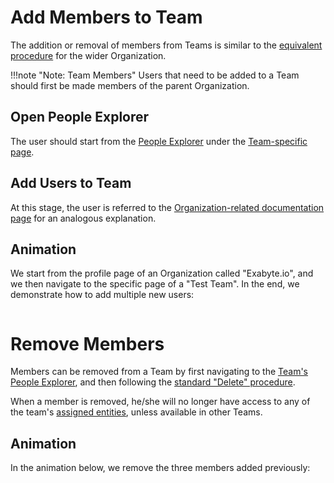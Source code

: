 # Add Members to Team

The  addition or removal of members from Teams is similar to the [equivalent procedure](../organization/add-remove-member.md) for the wider Organization. 

!!!note "Note: Team Members"
    Users that need to be added to a Team should first be made members of the parent Organization. 

## Open People Explorer

The user should start from the [People Explorer](../../ui/people-explorer.md) under the [Team-specific page](../../ui/team-page.md). 

## Add Users to Team

At this stage, the user is referred to the [Organization-related documentation page](../organization/add-remove-member.md/#open-accounts-explorer) for an analogous explanation. 

## Animation

We start from the profile page of an Organization called "Exabyte.io", and we then navigate to the specific page of a "Test Team". In the end, we demonstrate how to add multiple new users:

<img data-gifffer="/images/team-add-user.gif">

# Remove Members

Members can be removed from a Team by first navigating to the [Team's People Explorer](../../ui/people-explorer.md), and then following the [standard "Delete" procedure](/entities-general/actions/delete.md). 

When a member is removed, he/she will no longer have access to any of the team's [assigned entities](../../organizations/teams.md#entities), unless available in other Teams.

## Animation

In the animation below, we remove the three members added previously: 

<img data-gifffer="/images/team-remove-user.gif">
